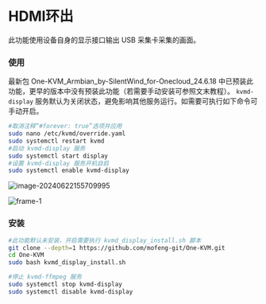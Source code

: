 # HDMI环出

此功能使用设备自身的显示接口输出 USB 采集卡采集的画面。

### 使用

最新包 One-KVM_Armbian_by-SilentWind_for-Onecloud_24.6.18 中已预装此功能，更早的版本中没有预装此功能（若需要手动安装可参照文末教程）。 `kvmd-display` 服务默认为关闭状态，避免影响其他服务运行。如需要可执行如下命令可手动开启。

```bash
#取消注释“#forever: true”选项并应用
sudo nano /etc/kvmd/override.yaml
sudo systemctl restart kvmd
#启动 kvmd-display 服务
sudo systemctl start display
#设置 kvmd-display 服务开机自启
sudo systemctl enable kvmd-display
```

![image-20240622155709995](../img/image-20240622155709995.png)

![frame-1](../img/frame-1.png)

### 安装

```bash
#此功能默认未安装，开启需要执行 kvmd_display_install.sh 脚本
git clone --depth=1 https://github.com/mofeng-git/One-KVM.git
cd One-KVM 
sudo bash kvmd_display_install.sh

#停止 kvmd-ffmpeg 服务
sudo systemctl stop kvmd-display
sudo systemctl disable kvmd-display
```

